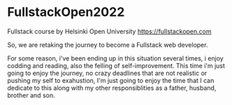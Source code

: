 # FullstackOpen2022
Fullstack course by Helsinki Open University https://fullstackopen.com

So, we are retaking the journey to become a Fullstack web developer.

For some reason, i've been ending up in this situation several times, i enjoy codding and reading, also the felling of self-improvement. This time i'm just going to enjoy the journey, no crazy deadlines that are not realistic or pushing my self to exahustion, I'm just going to enjoy the time that I can dedicate to this along with my other responsiblities as a father, husband, brother and son.
